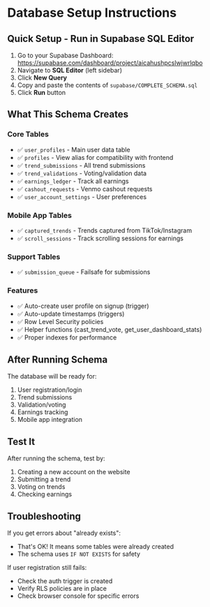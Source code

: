 # Database Setup Instructions

## Quick Setup - Run in Supabase SQL Editor

1. Go to your Supabase Dashboard: https://supabase.com/dashboard/project/aicahushpcslwjwrlqbo
2. Navigate to **SQL Editor** (left sidebar)
3. Click **New Query**
4. Copy and paste the contents of `supabase/COMPLETE_SCHEMA.sql`
5. Click **Run** button

## What This Schema Creates

### Core Tables
- ✅ `user_profiles` - Main user data table
- ✅ `profiles` - View alias for compatibility with frontend  
- ✅ `trend_submissions` - All trend submissions
- ✅ `trend_validations` - Voting/validation data
- ✅ `earnings_ledger` - Track all earnings
- ✅ `cashout_requests` - Venmo cashout requests
- ✅ `user_account_settings` - User preferences

### Mobile App Tables  
- ✅ `captured_trends` - Trends captured from TikTok/Instagram
- ✅ `scroll_sessions` - Track scrolling sessions for earnings

### Support Tables
- ✅ `submission_queue` - Failsafe for submissions

### Features
- ✅ Auto-create user profile on signup (trigger)
- ✅ Auto-update timestamps (triggers)
- ✅ Row Level Security policies
- ✅ Helper functions (cast_trend_vote, get_user_dashboard_stats)
- ✅ Proper indexes for performance

## After Running Schema

The database will be ready for:
1. User registration/login
2. Trend submissions
3. Validation/voting
4. Earnings tracking
5. Mobile app integration

## Test It

After running the schema, test by:
1. Creating a new account on the website
2. Submitting a trend
3. Voting on trends
4. Checking earnings

## Troubleshooting

If you get errors about "already exists":
- That's OK! It means some tables were already created
- The schema uses `IF NOT EXISTS` for safety

If user registration still fails:
- Check the auth trigger is created
- Verify RLS policies are in place
- Check browser console for specific errors